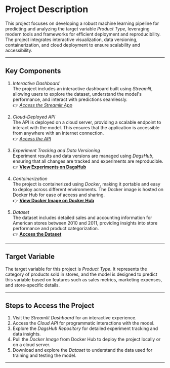 # Project Description

This project focuses on developing a robust machine learning pipeline for predicting and analyzing the target variable *Product Type*, leveraging modern tools and frameworks for efficient deployment and reproducibility. The project integrates interactive visualization, data versioning, containerization, and cloud deployment to ensure scalability and accessibility.

---

## Key Components

1. *Interactive Dashboard*  
   The project includes an interactive dashboard built using *Streamlit*, allowing users to explore the dataset, understand the model's performance, and interact with predictions seamlessly.  
   👉 *[Access the Streamlit App](http://192.168.1.84:8501)*  

2. *Cloud-Deployed API*  
   The API is deployed on a cloud server, providing a scalable endpoint to interact with the model. This ensures that the application is accessible from anywhere with an internet connection.  
   👉 *[Access the API](http://18.217.75.50:8000/)*  

3. *Experiment Tracking and Data Versioning*  
   Experiment results and data versions are managed using *DagsHub*, ensuring that all changes are tracked and experiments are reproducible.  
   👉 **[View Experiments on DagsHub](https://dagshub.com/ushasreepeketi/my-first-repo/experiments)**  

4. *Containerization*  
   The project is containerized using *Docker*, making it portable and easy to deploy across different environments. The Docker image is hosted on Docker Hub for ease of access and sharing.  
   👉 **[View Docker Image on Docker Hub](https://hub.docker.com/repository/docker/usha1906/ushasreepeketidocker/general)**  

5. *Dataset*  
   The dataset includes detailed sales and accounting information for American stores between 2010 and 2011, providing insights into store performance and product categorization.  
   👉 **[Access the Dataset](https://www.kaggle.com/path/to/your-dataset)**  

---

## Target Variable

The target variable for this project is *Product Type*. It represents the category of products sold in stores, and the model is designed to predict this variable based on features such as sales metrics, marketing expenses, and store-specific details.

---

## Steps to Access the Project

1. Visit the *Streamlit Dashboard* for an interactive experience.  
2. Access the *Cloud API* for programmatic interactions with the model.  
3. Explore the *DagsHub Repository* for detailed experiment tracking and data insights.  
4. Pull the *Docker Image* from Docker Hub to deploy the project locally or on a cloud server.  
5. Download and explore the *Dataset* to understand the data used for training and testing the model.  

---